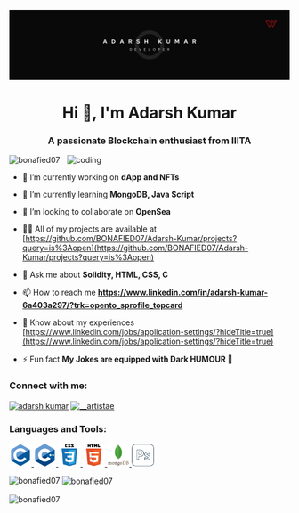 ![logo](https://github.com/BONAFIED07/BONAFIED07/blob/main/Adarsh%20Kumar.png)
<h1 align="center">Hi 👋, I'm Adarsh Kumar</h1>
<h3 align="center">A passionate Blockchain enthusiast from IIITA</h3>

<img align="right" alt="coding" width="400" src="https://camo.githubusercontent.com/2366b34bb903c09617990fb5fff4622f3e941349e846ddb7e73df872a9d21233/68747470733a2f2f63646e2e6472696262626c652e636f6d2f75736572732f3733303730332f73637265656e73686f74732f363538313234332f6176656e746f2e676966">

<p align="left"> <img src="https://komarev.com/ghpvc/?username=bonafied07&label=Profile%20views&color=0e75b6&style=flat" alt="bonafied07" /> </p>

- 🔭 I’m currently working on **dApp and NFTs**

- 🌱 I’m currently learning **MongoDB, Java Script**

- 👯 I’m looking to collaborate on **OpenSea**

- 👨‍💻 All of my projects are available at [https://github.com/BONAFIED07/Adarsh-Kumar/projects?query=is%3Aopen](https://github.com/BONAFIED07/Adarsh-Kumar/projects?query=is%3Aopen)

- 💬 Ask me about **Solidity, HTML, CSS, C**

- 📫 How to reach me **https://www.linkedin.com/in/adarsh-kumar-6a403a297/?trk=opento_sprofile_topcard**

- 📄 Know about my experiences [https://www.linkedin.com/jobs/application-settings/?hideTitle=true](https://www.linkedin.com/jobs/application-settings/?hideTitle=true)

- ⚡ Fun fact **My Jokes are equipped with Dark HUMOUR 🌚**

<h3 align="left">Connect with me:</h3>
<p align="left">
<a href="https://linkedin.com/in/adarsh kumar" target="blank"><img align="center" src="https://raw.githubusercontent.com/rahuldkjain/github-profile-readme-generator/master/src/images/icons/Social/linked-in-alt.svg" alt="adarsh kumar" height="30" width="40" /></a>
<a href="https://instagram.com/__artistae" target="blank"><img align="center" src="https://raw.githubusercontent.com/rahuldkjain/github-profile-readme-generator/master/src/images/icons/Social/instagram.svg" alt="__artistae" height="30" width="40" /></a>
</p>

<h3 align="left">Languages and Tools:</h3>
<p align="left"> <a href="https://www.cprogramming.com/" target="_blank" rel="noreferrer"> <img src="https://raw.githubusercontent.com/devicons/devicon/master/icons/c/c-original.svg" alt="c" width="40" height="40"/> </a> <a href="https://www.w3schools.com/cpp/" target="_blank" rel="noreferrer"> <img src="https://raw.githubusercontent.com/devicons/devicon/master/icons/cplusplus/cplusplus-original.svg" alt="cplusplus" width="40" height="40"/> </a> <a href="https://www.w3schools.com/css/" target="_blank" rel="noreferrer"> <img src="https://raw.githubusercontent.com/devicons/devicon/master/icons/css3/css3-original-wordmark.svg" alt="css3" width="40" height="40"/> </a> <a href="https://www.w3.org/html/" target="_blank" rel="noreferrer"> <img src="https://raw.githubusercontent.com/devicons/devicon/master/icons/html5/html5-original-wordmark.svg" alt="html5" width="40" height="40"/> </a> <a href="https://www.mongodb.com/" target="_blank" rel="noreferrer"> <img src="https://raw.githubusercontent.com/devicons/devicon/master/icons/mongodb/mongodb-original-wordmark.svg" alt="mongodb" width="40" height="40"/> </a> <a href="https://www.photoshop.com/en" target="_blank" rel="noreferrer"> <img src="https://raw.githubusercontent.com/devicons/devicon/master/icons/photoshop/photoshop-line.svg" alt="photoshop" width="40" height="40"/> </a> </p>

<p><img align="left" src="https://github-readme-stats.vercel.app/api/top-langs?username=bonafied07&show_icons=true&locale=en&layout=compact" alt="bonafied07" /></p>

<p>&nbsp;<img align="center" src="https://github-readme-stats.vercel.app/api?username=bonafied07&show_icons=true&locale=en" alt="bonafied07" /></p>

<p><img align="center" src="https://github-readme-streak-stats.herokuapp.com/?user=bonafied07&" alt="bonafied07" /></p>
